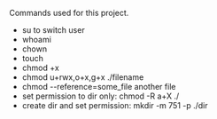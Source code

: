 Commands used for this project.
- su to switch user
- whoami
- chown
- touch
- chmod +x
- chmod u+rwx,o+x,g+x ./filename
- chmod --reference=some_file another file
- set permission to dir only: chmod -R a+X ./
- create dir and set permission: mkdir -m 751 -p ./dir
